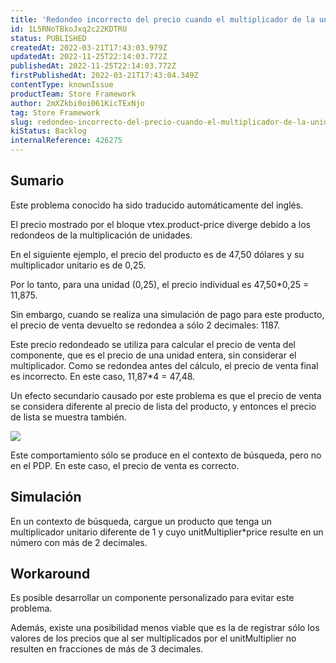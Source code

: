 ```yaml
---
title: 'Redondeo incorrecto del precio cuando el multiplicador de la unidad es diferente de 1'
id: 1L5RNoTBkoJxq2c22KDTRU
status: PUBLISHED
createdAt: 2022-03-21T17:43:03.979Z
updatedAt: 2022-11-25T22:14:03.772Z
publishedAt: 2022-11-25T22:14:03.772Z
firstPublishedAt: 2022-03-21T17:43:04.349Z
contentType: knownIssue
productTeam: Store Framework
author: 2mXZkbi0oi061KicTExNjo
tag: Store Framework
slug: redondeo-incorrecto-del-precio-cuando-el-multiplicador-de-la-unidad-es-diferente-de-1
kiStatus: Backlog
internalReference: 426275
---
```


## Sumario

<div class="alert alert-info">
  <p>Este problema conocido ha sido traducido automáticamente del inglés.</p>
</div>


El precio mostrado por el bloque vtex.product-price diverge debido a los redondeos de la multiplicación de unidades.

En el siguiente ejemplo, el precio del producto es de 47,50 dólares y su multiplicador unitario es de 0,25.

Por lo tanto, para una unidad (0,25), el precio individual es 47,50*0,25 = 11,875.

Sin embargo, cuando se realiza una simulación de pago para este producto, el precio de venta devuelto se redondea a sólo 2 decimales: 1187.

Este precio redondeado se utiliza para calcular el precio de venta del componente, que es el precio de una unidad entera, sin considerar el multiplicador. Como se redondea antes del cálculo, el precio de venta final es incorrecto.
En este caso, 11,87*4 = 47,48.

Un efecto secundario causado por este problema es que el precio de venta se considera diferente al precio de lista del producto, y entonces el precio de lista se muestra también.

 ![](https://vtexhelp.zendesk.com/attachments/token/7K0amWgevdGtQcfZd1UdYaFkn/?name=inline1146427484.png)

Este comportamiento sólo se produce en el contexto de búsqueda, pero no en el PDP. En este caso, el precio de venta es correcto.



## Simulación


En un contexto de búsqueda, cargue un producto que tenga un multiplicador unitario diferente de 1 y cuyo unitMultiplier*price resulte en un número con más de 2 decimales.



## Workaround


Es posible desarrollar un componente personalizado para evitar este problema.

Además, existe una posibilidad menos viable que es la de registrar sólo los valores de los precios que al ser multiplicados por el unitMultiplier no resulten en fracciones de más de 3 decimales.

